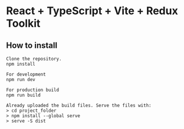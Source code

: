 # React + TypeScript + Vite + Redux Toolkit

## How to install

```
Clone the repository.
npm install

For development
npm run dev

For production build
npm run build

Already uploaded the build files. Serve the files with:
> cd project_folder
> npm install --global serve
> serve -S dist
```
